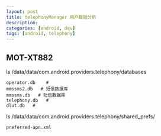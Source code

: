 ```yaml
---
layout: post
title: telephonyManager 用户数据分析
description: 
categories: [android, dev]
tags: [android, telephony]
---
```


## MOT-XT882

ls  /data/data/com.android.providers.telephony/databases

```
operator.db    #
mmssms2.db   # 短信数据库
mmssms.db   # 短信数据库
telephony.db   #
dlut.db   #
```


ls /data/data/com.android.providers.telephony/shared_prefs/

```
preferred-apn.xml
```
